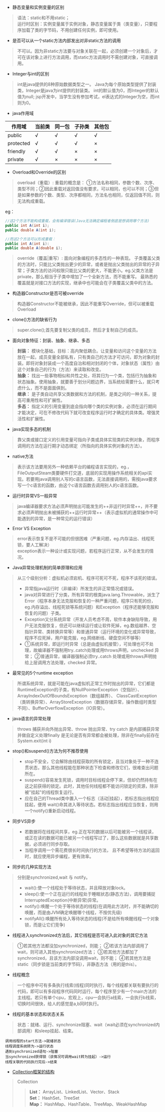 - 静态变量和实例变量的区别
>语法：static和不用static；  
运行时区别：实例变量属于实例对象，静态变量属于类（类变量），只要程序加载了类的字节码，不用创建任何实例，即可使用。

- 是否可以从一个static方法内部发出对非static方法的调用
>不可以。因为非static方法要与对象关联在一起，必须创建一个对象后，才可在该对象上进行方法调用，而static方法调用时不需创建对象，可直接调用。

- Integer与int的区别
>int是java提供的8种原始数据类型之一。
Java为每个原始类型提供了封装类，Integer是java为int提供的封装类。
int的默认值为0，而Integer的默认值为null;
jsp开发中，当学生没有参加考试，el表达式的Integer为空，而int则为0。

- java作用域  

作用域|当前类|同一包|子孙类|其他包
---|---|---|---|---
public|√|√|√|√  
protected|√|√|√|×  
friendly|√|√|×|×  
private|√|×|×|×  

- Overload和Override的区别  
>overload（重载）:
重载的概念是：
①方法名称相同，参数个数、次序、类型不同；②因此重载对返回值没有要求，可以相同，也可以不同；③但是如果参数的个数、类型、次序都相同，方法名也相同，仅返回值不同，则无法构成重载。 

eg：
```java  
//这2个方法不能构成重载，会有编译错误(Java无法确定编程者倒底是想调用哪个方法)
public int A(int i);
public double A(int i);

//而这2个方法可以形成重载：
public int A(int i):
public double A(double i);
```
>override（覆盖|重写）:
面向对象编程的多态性的一种表现。
子类覆盖父类的方法时，只能比父类抛出更少的异常，或者是抛出父类抛出的异常的子异常；子类方法的访问权限只能比父类的更大，不能更小。eg.父类方法是private，那么相当于子类中增加了一个全新方法，而不能重写。
最熟悉的覆盖就是对接口方法的实现，继承中也可能会在子类覆盖父类中的方法。

- 构造器Constructor是否可被override
>构造器Constructor不能被继承，因此不能重写Override，但可以被重载Overload

- clone()方法的缺省行为  
>super.clone();首先要复制父类的成员，然后才复制自己的成员。

- 面向对象特征：封装、抽象、继承、多态
>**封装：** 模块化基础，目标：高内聚低耦合。让变量和访问这个变量的方法放在一起，成员变量全部私有，只有类自己的方法才可访问，即为对象的封装。即将对象封装成一个高度自治和相对封闭的个体，对象状态（属性）由这个对象自己的行为（方法）来读取和改变。  
**抽象：** 找出一些事物相似和共性之处，将其归为一个类，包括行为抽象和状态抽象。使用抽象，就要善于划分问题边界，当系统给需要什么，就只考虑什么，而不是面面俱到。  
**继承：** 是子类自动共享父类数据和方法的机制，是类之间的一种关系，提高可重用性和可扩展性。  
**多态：** 指定义的引用变量到底会指向哪个类的实例对象，必须在运行期间才能决定，可在不修改代码下就可改变程序运行时才确定的具体类。增强灵活性和扩展性。

- java实现多态的机制
>靠父类或接口定义的引用变量可指向子类或具体实现类的实例对象，而程序调用的方法在运行期才动态绑定（所指向的具体实例对象的方法）。

- native方法
>表示该方法要用另外一种依赖平台的编程语言实现的，eg.，FileOutputSteam类要硬件打交道，底层的实现用操作系统相关的api实现。若要用java调用别人写的c语言函数，无法直接调用的，需按java要求写一个c语言的函数，由这个c语言函数去调用别人的c语言函数。

- 运行时异常VS一般异常
>java编译器要求方法必须声明抛出可能发生的++非运行时异常++，并不要求必须声明抛出未被捕获的++运行时异常++（表示虚拟机的通常操作中可能遇到的异常，是一种常见的运行错误）

- Error VS Exception
>error表示恢复不是不可能的但很困难（严重问题，eg.内存溢出、线程死锁，要人工解决）   
exception表示一种设计或实现问题，若程序运行正常，从不会发生的情况。

- Java异常处理机制的简单原理和应用
>从三个级别分析：虚拟机必须宕机、程序可死可不死，程序不该死的错误。
>- 异常指java运行时（非编译）所发生的非正常情况或错误。
>- java对异常进行了分类，所有异常的根类java.lang.Throwable，派生了Error（程序本身无法克服和恢复的一种严重问题，程序只有死的份，eg.内存溢出、线程死锁等系统问题）和Exception（程序还能够克服和恢复的问题）子类。
>- Exception又分系统异常（开发人员考虑不周，软件本身缺陷导致，用户无法克服恢复，但还可以继续运行或让软件死掉，eg.数组越界、空指针异常、类转换异常等）和普通异常（运行环境的变化或异常导致，程序不应死掉，用户能克服，eg.网络断线、硬盘空间不够等）
>- ①系统异常，即运行时异常（总是由虚拟机接管），可处理也可不处理，故编译器不强制用try..catch处理或用throws声明，unchecked 异常；
②普通异常，编译器强制必须try..catch 处理或用throws声明抛给上层调用方法处理，checked 异常。

- 最常见的5个runtime exception
>所谓系统异常，就是可能在java虚拟机正常工作时抛出的异常，它们都是RuntimeException的子类，有NullPointerException（空指针）、ArrayIndexOutOfBoundsException（数组越界）、
ClassCastException（类转换异常）、ArrayStoreException（数据存储异常，操作数组时类型不同）、BufferOverflowException（IO异常）。

- java语言的异常处理
>throws 捕获并向外抛出异常、throw 抛出异常、try catch 是内部捕获异常并做自定义处理finally 是无论是否有异常都会被处理，除非在finally前存在System.exit(int i)

- stop()和suspend()方法为何不推荐使用
>- stop不安全，它会解除由线程获取的所有锁定，且当对象处于一种不连贯状态，那么其他线程能在那种状态下检查和修改它们，很难查出问题所在。
>- suspend()容易发生死锁，调用时目标线程会停下来，但却仍然持有在这之前获得的锁定。此时，其他任何线程都不能访问锁定的资源，除非被"挂起"的线程恢复运行。
>- 应在自己的Thread类中置入一个标志（活动|挂起），若标志指出线程应挂起，便用 wait()命其进入等待状态。若标志指出线程应当恢复，则用一个notify()重新启动线程。

- 同步VS异步
>- 若数据将在线程间共享，eg.正在写的数据以后可能被另一个线程读，或正在读的数据可能已被另一个线程写过了，那么这些数据就是共享数据，必须进行同步存取。
>- 当程序调用一个需花费很长时间执行的方法， 且不希望等待方法的返回时，就应使用异步编程，更有效率。

- 同步的几种实现方法
>分别是synchronized,wait 与 notify。
>- wait():使一个线程处于等待状态，并且释放对象lock。
>- sleep():使一个正在运行的线程处于睡眠状态(静态方法)，调用要捕捉InterruptedException(中断异常)异常。
>- notify():唤醒一个处于等待状态的线程(在调用此方法时，并不能确切的唤醒，而是由JVM确定唤醒哪个线程，不按优先级)
>- notifyAll():唤醒所有处入等待状态的线程(不是给所有唤醒线程一个对象锁，而是让它们竞争)

- 线程进入synchronized方法后，其它线程是否可进入此对象的其它方法
>①若其他方法都没加synchronized，则能；
②若该方法内部调用了wait，则可进入其他synchronized方法；
③若其他方法都加了synchronized，且该方法内部没调用wait，则不能；
④若其他方法是static（同步锁是当前类的字节码），非静态方法（用的是this）。

- 线程概念
>一个程序中可有多条执行线索(线程)同时执行，每个线程都关联有要执行的代码，即可以有多段程序代码同时运行，每个程序至少有一个main方法的主线程。若只有单个cpu，宏观上，cpu一会执行a线索，一会执行b线索，切换时间很快，给人的感觉是a,b同时执行。

- 线程的基本状态和状态关系
>状态：就绪、运行、synchronize阻塞、wait（wait必须在synchronized内部调用）和sleep挂起、结束。
```
调用线程的start方法->就绪状态
线程调度系统转为->运行状态
遇到synchronized语句->阻塞
当synchronized获得锁（该情况可调用wait转为挂起）->运行
线程关联的代码执行完后->结束
```

- [Collection框架的结构](http://www.cnblogs.com/yadongliang/p/5351255.html)  
>Collection
>>**List：** ArrayList、LinkedList、Vector、Stack   
**Set：** HashSet、TreeSet   
**Map：** HashMap、HashTable、TreeMap、WeakHashMap

